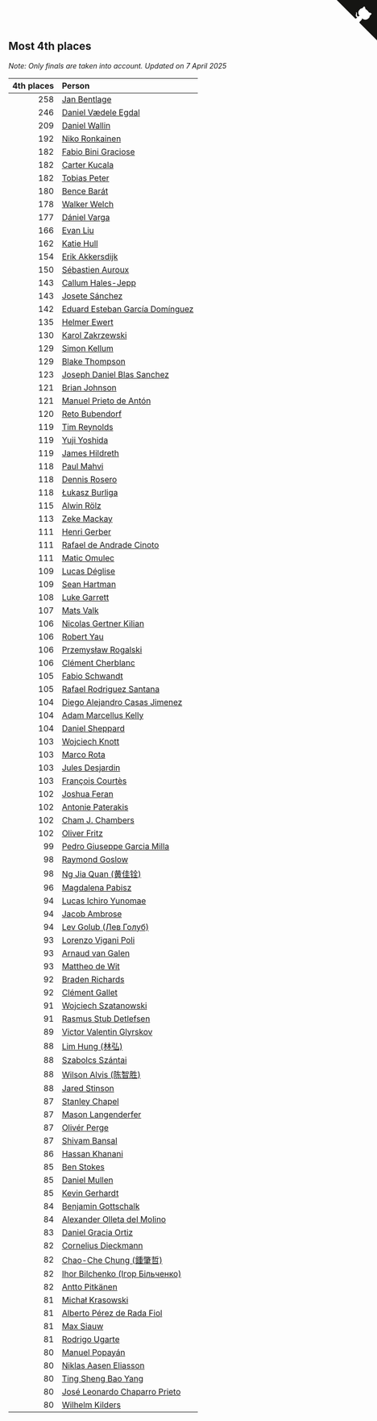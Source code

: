 ## Most 4th places

*Note: Only finals are taken into account.*
*Updated on  7 April 2025*

| 4th places | Person |
| ---: | :--- |
| 258 | [Jan Bentlage](https://www.worldcubeassociation.org/persons/2010BENT01) |
| 246 | [Daniel Vædele Egdal](https://www.worldcubeassociation.org/persons/2013EGDA01) |
| 209 | [Daniel Wallin](https://www.worldcubeassociation.org/persons/2013WALL03) |
| 192 | [Niko Ronkainen](https://www.worldcubeassociation.org/persons/2010RONK01) |
| 182 | [Fabio Bini Graciose](https://www.worldcubeassociation.org/persons/2010GRAC02) |
| 182 | [Carter Kucala](https://www.worldcubeassociation.org/persons/2015KUCA01) |
| 182 | [Tobias Peter](https://www.worldcubeassociation.org/persons/2014PETE03) |
| 180 | [Bence Barát](https://www.worldcubeassociation.org/persons/2008BARA01) |
| 178 | [Walker Welch](https://www.worldcubeassociation.org/persons/2011WELC01) |
| 177 | [Dániel Varga](https://www.worldcubeassociation.org/persons/2008VARG01) |
| 166 | [Evan Liu](https://www.worldcubeassociation.org/persons/2009LIUE01) |
| 162 | [Katie Hull](https://www.worldcubeassociation.org/persons/2010HULL01) |
| 154 | [Erik Akkersdijk](https://www.worldcubeassociation.org/persons/2005AKKE01) |
| 150 | [Sébastien Auroux](https://www.worldcubeassociation.org/persons/2008AURO01) |
| 143 | [Callum Hales-Jepp](https://www.worldcubeassociation.org/persons/2012HALE01) |
| 143 | [Josete Sánchez](https://www.worldcubeassociation.org/persons/2015SANC18) |
| 142 | [Eduard Esteban García Domínguez](https://www.worldcubeassociation.org/persons/2011EDUA01) |
| 135 | [Helmer Ewert](https://www.worldcubeassociation.org/persons/2015EWER01) |
| 130 | [Karol Zakrzewski](https://www.worldcubeassociation.org/persons/2014ZAKR01) |
| 129 | [Simon Kellum](https://www.worldcubeassociation.org/persons/2016KELL12) |
| 129 | [Blake Thompson](https://www.worldcubeassociation.org/persons/2010THOM03) |
| 123 | [Joseph Daniel Blas Sanchez](https://www.worldcubeassociation.org/persons/2016SANC08) |
| 121 | [Brian Johnson](https://www.worldcubeassociation.org/persons/2013JOHN10) |
| 121 | [Manuel Prieto de Antón](https://www.worldcubeassociation.org/persons/2015ANTO04) |
| 120 | [Reto Bubendorf](https://www.worldcubeassociation.org/persons/2012BUBE01) |
| 119 | [Tim Reynolds](https://www.worldcubeassociation.org/persons/2005REYN01) |
| 119 | [Yuji Yoshida](https://www.worldcubeassociation.org/persons/2015YOSH01) |
| 119 | [James Hildreth](https://www.worldcubeassociation.org/persons/2009HILD01) |
| 118 | [Paul Mahvi](https://www.worldcubeassociation.org/persons/2012MAHV01) |
| 118 | [Dennis Rosero](https://www.worldcubeassociation.org/persons/2010ROSE03) |
| 118 | [Łukasz Burliga](https://www.worldcubeassociation.org/persons/2013BURL01) |
| 115 | [Alwin Rölz](https://www.worldcubeassociation.org/persons/2016ROLZ01) |
| 113 | [Zeke Mackay](https://www.worldcubeassociation.org/persons/2015MACK06) |
| 111 | [Henri Gerber](https://www.worldcubeassociation.org/persons/2014GERB01) |
| 111 | [Rafael de Andrade Cinoto](https://www.worldcubeassociation.org/persons/2007CINO01) |
| 111 | [Matic Omulec](https://www.worldcubeassociation.org/persons/2010OMUL02) |
| 109 | [Lucas Déglise](https://www.worldcubeassociation.org/persons/2015DEGL01) |
| 109 | [Sean Hartman](https://www.worldcubeassociation.org/persons/2016HART02) |
| 108 | [Luke Garrett](https://www.worldcubeassociation.org/persons/2017GARR05) |
| 107 | [Mats Valk](https://www.worldcubeassociation.org/persons/2007VALK01) |
| 106 | [Nicolas Gertner Kilian](https://www.worldcubeassociation.org/persons/2013GERT01) |
| 106 | [Robert Yau](https://www.worldcubeassociation.org/persons/2009YAUR01) |
| 106 | [Przemysław Rogalski](https://www.worldcubeassociation.org/persons/2013ROGA02) |
| 106 | [Clément Cherblanc](https://www.worldcubeassociation.org/persons/2014CHER05) |
| 105 | [Fabio Schwandt](https://www.worldcubeassociation.org/persons/2014SCHW02) |
| 105 | [Rafael Rodriguez Santana](https://www.worldcubeassociation.org/persons/2012SANT12) |
| 104 | [Diego Alejandro Casas Jimenez](https://www.worldcubeassociation.org/persons/2014JIME05) |
| 104 | [Adam Marcellus Kelly](https://www.worldcubeassociation.org/persons/2016KELL10) |
| 104 | [Daniel Sheppard](https://www.worldcubeassociation.org/persons/2009SHEP01) |
| 103 | [Wojciech Knott](https://www.worldcubeassociation.org/persons/2011KNOT01) |
| 103 | [Marco Rota](https://www.worldcubeassociation.org/persons/2009ROTA01) |
| 103 | [Jules Desjardin](https://www.worldcubeassociation.org/persons/2010DESJ01) |
| 103 | [François Courtès](https://www.worldcubeassociation.org/persons/2008COUR01) |
| 102 | [Joshua Feran](https://www.worldcubeassociation.org/persons/2011FERA01) |
| 102 | [Antonie Paterakis](https://www.worldcubeassociation.org/persons/2012PATE01) |
| 102 | [Cham J. Chambers](https://www.worldcubeassociation.org/persons/2017CHAM09) |
| 102 | [Oliver Fritz](https://www.worldcubeassociation.org/persons/2014FRIT02) |
| 99 | [Pedro Giuseppe Garcia Milla](https://www.worldcubeassociation.org/persons/2016MILL07) |
| 98 | [Raymond Goslow](https://www.worldcubeassociation.org/persons/2014GOSL01) |
| 98 | [Ng Jia Quan (黄佳铨)](https://www.worldcubeassociation.org/persons/2015QUAN03) |
| 96 | [Magdalena Pabisz](https://www.worldcubeassociation.org/persons/2017PABI01) |
| 94 | [Lucas Ichiro Yunomae](https://www.worldcubeassociation.org/persons/2014YUNO01) |
| 94 | [Jacob Ambrose](https://www.worldcubeassociation.org/persons/2010AMBR01) |
| 94 | [Lev Golub (Лев Голуб)](https://www.worldcubeassociation.org/persons/2014HOLU01) |
| 93 | [Lorenzo Vigani Poli](https://www.worldcubeassociation.org/persons/2007POLI01) |
| 93 | [Arnaud van Galen](https://www.worldcubeassociation.org/persons/2006GALE01) |
| 93 | [Mattheo de Wit](https://www.worldcubeassociation.org/persons/2015WITM01) |
| 92 | [Braden Richards](https://www.worldcubeassociation.org/persons/2017RICH02) |
| 92 | [Clément Gallet](https://www.worldcubeassociation.org/persons/2004GALL02) |
| 91 | [Wojciech Szatanowski](https://www.worldcubeassociation.org/persons/2011SZAT01) |
| 91 | [Rasmus Stub Detlefsen](https://www.worldcubeassociation.org/persons/2014DETL01) |
| 89 | [Victor Valentin Glyrskov](https://www.worldcubeassociation.org/persons/2014GLYR01) |
| 88 | [Lim Hung (林弘)](https://www.worldcubeassociation.org/persons/2016HUNG08) |
| 88 | [Szabolcs Szántai](https://www.worldcubeassociation.org/persons/2016SZAN01) |
| 88 | [Wilson Alvis (陈智胜)](https://www.worldcubeassociation.org/persons/2011ALVI01) |
| 88 | [Jared Stinson](https://www.worldcubeassociation.org/persons/2014STIN01) |
| 87 | [Stanley Chapel](https://www.worldcubeassociation.org/persons/2016CHAP04) |
| 87 | [Mason Langenderfer](https://www.worldcubeassociation.org/persons/2013LANG03) |
| 87 | [Olivér Perge](https://www.worldcubeassociation.org/persons/2007PERG01) |
| 87 | [Shivam Bansal](https://www.worldcubeassociation.org/persons/2011BANS02) |
| 86 | [Hassan Khanani](https://www.worldcubeassociation.org/persons/2018KHAN26) |
| 85 | [Ben Stokes](https://www.worldcubeassociation.org/persons/2018STOK01) |
| 85 | [Daniel Mullen](https://www.worldcubeassociation.org/persons/2016MULL04) |
| 85 | [Kevin Gerhardt](https://www.worldcubeassociation.org/persons/2013GERH01) |
| 84 | [Benjamin Gottschalk](https://www.worldcubeassociation.org/persons/2016GOTT01) |
| 84 | [Alexander Olleta del Molino](https://www.worldcubeassociation.org/persons/2008OLLE01) |
| 83 | [Daniel Gracia Ortiz](https://www.worldcubeassociation.org/persons/2009ORTI01) |
| 82 | [Cornelius Dieckmann](https://www.worldcubeassociation.org/persons/2009DIEC01) |
| 82 | [Chao-Che Chung (鍾肇哲)](https://www.worldcubeassociation.org/persons/2012CHON03) |
| 82 | [Ihor Bilchenko (Ігор Більченко)](https://www.worldcubeassociation.org/persons/2011BILC01) |
| 82 | [Antto Pitkänen](https://www.worldcubeassociation.org/persons/2017PITK01) |
| 81 | [Michał Krasowski](https://www.worldcubeassociation.org/persons/2013KRAS02) |
| 81 | [Alberto Pérez de Rada Fiol](https://www.worldcubeassociation.org/persons/2011FIOL01) |
| 81 | [Max Siauw](https://www.worldcubeassociation.org/persons/2017SIAU02) |
| 81 | [Rodrigo Ugarte](https://www.worldcubeassociation.org/persons/2015UGAR01) |
| 80 | [Manuel Popayán](https://www.worldcubeassociation.org/persons/2017POPA01) |
| 80 | [Niklas Aasen Eliasson](https://www.worldcubeassociation.org/persons/2021ELIA01) |
| 80 | [Ting Sheng Bao Yang](https://www.worldcubeassociation.org/persons/2008BAOY01) |
| 80 | [José Leonardo Chaparro Prieto](https://www.worldcubeassociation.org/persons/2011CHAP01) |
| 80 | [Wilhelm Kilders](https://www.worldcubeassociation.org/persons/2010KILD02) |


<a href="https://github.com/jonatanklosko/wca_statistics" class="github-corner" aria-label="View source on Github"><svg width="80" height="80" viewBox="0 0 250 250" style="fill:#151513; color:#fff; position: absolute; top: 0; border: 0; right: 0;" aria-hidden="true"><path d="M0,0 L115,115 L130,115 L142,142 L250,250 L250,0 Z"></path><path d="M128.3,109.0 C113.8,99.7 119.0,89.6 119.0,89.6 C122.0,82.7 120.5,78.6 120.5,78.6 C119.2,72.0 123.4,76.3 123.4,76.3 C127.3,80.9 125.5,87.3 125.5,87.3 C122.9,97.6 130.6,101.9 134.4,103.2" fill="currentColor" style="transform-origin: 130px 106px;" class="octo-arm"></path><path d="M115.0,115.0 C114.9,115.1 118.7,116.5 119.8,115.4 L133.7,101.6 C136.9,99.2 139.9,98.4 142.2,98.6 C133.8,88.0 127.5,74.4 143.8,58.0 C148.5,53.4 154.0,51.2 159.7,51.0 C160.3,49.4 163.2,43.6 171.4,40.1 C171.4,40.1 176.1,42.5 178.8,56.2 C183.1,58.6 187.2,61.8 190.9,65.4 C194.5,69.0 197.7,73.2 200.1,77.6 C213.8,80.2 216.3,84.9 216.3,84.9 C212.7,93.1 206.9,96.0 205.4,96.6 C205.1,102.4 203.0,107.8 198.3,112.5 C181.9,128.9 168.3,122.5 157.7,114.1 C157.9,116.9 156.7,120.9 152.7,124.9 L141.0,136.5 C139.8,137.7 141.6,141.9 141.8,141.8 Z" fill="currentColor" class="octo-body"></path></svg></a><style>.github-corner:hover .octo-arm{animation:octocat-wave 560ms ease-in-out}@keyframes octocat-wave{0%,100%{transform:rotate(0)}20%,60%{transform:rotate(-25deg)}40%,80%{transform:rotate(10deg)}}@media (max-width:500px){.github-corner:hover .octo-arm{animation:none}.github-corner .octo-arm{animation:octocat-wave 560ms ease-in-out}}</style>
